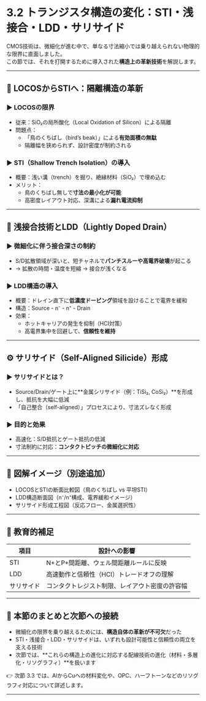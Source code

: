 # 3.2 トランジスタ構造の変化：STI・浅接合・LDD・サリサイド

CMOS技術は、微細化が進む中で、単なる寸法縮小では乗り越えられない物理的な限界に直面しました。  
この節では、それを打開するために導入された**構造上の革新技術**を解説します。

---

## 📌 LOCOSからSTIへ：隔離構造の革新

### ▶ LOCOSの限界
- 従来：SiO₂の局所酸化（Local Oxidation of Silicon）による隔離
- 問題点：
  - 「鳥のくちばし（bird’s beak）」による**有効面積の無駄**
  - 隔離幅を狭められず、設計密度が制約される

### ▶ STI（Shallow Trench Isolation）の導入
- 概要：浅い溝（trench）を掘り、絶縁材料（SiO₂）で埋め込む
- メリット：
  - 鳥のくちばし無しで**寸法の最小化が可能**
  - 高密度レイアウト対応、深溝による**漏れ電流抑制**

---

## 🔋 浅接合技術とLDD（Lightly Doped Drain）

### ▶ 微細化に伴う接合深さの制約
- S/D拡散領域が深いと、短チャネルで**パンチスルーや高電界破壊**が起こる
- → 拡散の時間・温度を短縮 → 接合が浅くなる

### ▶ LDD構造の導入
- 概要：ドレイン直下に**低濃度ドーピング**領域を設けることで電界を緩和
- 構造：Source - n⁻ - n⁺ - Drain
- 効果：
  - ホットキャリアの発生を抑制（HCI対策）
  - 高電界集中を回避して、**信頼性を維持**

---

## ⚙️ サリサイド（Self-Aligned Silicide）形成

### ▶ サリサイドとは？
- Source/Drain/ゲート上に**金属シリサイド（例：TiSi₂, CoSi₂）**を形成し、抵抗を大幅に低減
- 「自己整合（self-aligned）」プロセスにより、寸法ズレなく形成

### ▶ 目的と効果
- 高速化：S/D抵抗とゲート抵抗の低減
- 寸法制約に対応：**コンタクトピッチの微細化に対応**

---

## 🧠 図解イメージ（別途追加）

- LOCOSとSTIの断面比較図（鳥のくちばし vs 平坦STI）
- LDD構造断面図（n⁻/n⁺構成、電界緩和イメージ）
- サリサイド形成工程図（反応フロー、金属選択性）

---

## 📎 教育的補足

| 項目 | 設計への影響 |
|------|---------------|
| STI | N+とP+間距離、ウェル間距離ルールに反映 |
| LDD | 高速動作と信頼性（HCI）トレードオフの理解 |
| サリサイド | コンタクトレジスト制限、レイアウト密度の許容幅 |

---

## 🧭 本節のまとめと次節への接続

- 微細化の限界を乗り越えるためには、**構造自体の革新が不可欠**だった
- STI・浅接合・LDD・サリサイドは、いずれも設計可能性と信頼性の両立を支える技術
- 次節では、**これらの構造上の進化に対応する配線技術の進化（材料・多層化・リソグラフィ）**を扱います

👉 次節 3.3 では、AlからCuへの材料変化や、OPC、ハーフトーンなどのリソグラフィ対応について詳述します。

---
